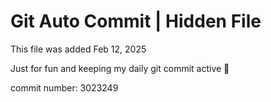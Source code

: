 # Git Auto Commit | Hidden File

This file was added Feb 12, 2025

Just for fun and keeping my daily git commit active 🤪

commit number: 3023249
